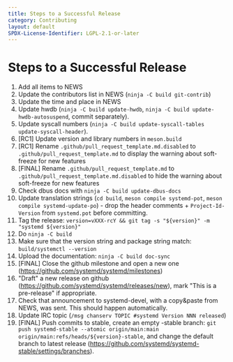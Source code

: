 ```yaml
---
title: Steps to a Successful Release
category: Contributing
layout: default
SPDX-License-Identifier: LGPL-2.1-or-later
---
```


# Steps to a Successful Release

1. Add all items to NEWS
2. Update the contributors list in NEWS (`ninja -C build git-contrib`)
3. Update the time and place in NEWS
4. Update hwdb (`ninja -C build update-hwdb`, `ninja -C build update-hwdb-autosuspend`, commit separately).
5. Update syscall numbers (`ninja -C build update-syscall-tables update-syscall-header`).
6. [RC1] Update version and library numbers in `meson.build`
7. [RC1] Rename `.github/pull_request_template.md.disabled` to `.github/pull_request_template.md` to display the warning about soft-freeze for new features
8. [FINAL] Rename `.github/pull_request_template.md` to `.github/pull_request_template.md.disabled` to hide the warning about soft-freeze for new features
9. Check dbus docs with `ninja -C build update-dbus-docs`
10. Update translation strings (`cd build`, `meson compile systemd-pot`, `meson compile systemd-update-po`) - drop the header comments + `Project-Id-Version` from `systemd.pot` before committing.
11. Tag the release: `version=vXXX-rcY && git tag -s "${version}" -m "systemd ${version}"`
12. Do `ninja -C build`
13. Make sure that the version string and package string match: `build/systemctl --version`
14. Upload the documentation: `ninja -C build doc-sync`
15. [FINAL] Close the github milestone and open a new one (https://github.com/systemd/systemd/milestones)
16. "Draft" a new release on github (https://github.com/systemd/systemd/releases/new), mark "This is a pre-release" if appropriate.
17. Check that announcement to systemd-devel, with a copy&paste from NEWS, was sent. This should happen automatically.
18. Update IRC topic (`/msg chanserv TOPIC #systemd Version NNN released`)
19. [FINAL] Push commits to stable, create an empty -stable branch: `git push systemd-stable --atomic origin/main:main origin/main:refs/heads/${version}-stable`, and change the default branch to latest release (https://github.com/systemd/systemd-stable/settings/branches).
